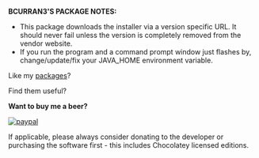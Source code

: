 **BCURRAN3'S PACKAGE NOTES:**

* This package downloads the installer via a version specific URL. It should never fail unless the version is completely removed from the vendor website.
* If you run the program and a command prompt window just flashes by, change/update/fix your JAVA_HOME environment variable.

Like my [packages](https://chocolatey.org/profiles/bcurran3)? 

Find them useful?

**Want to buy me a beer?**

[![paypal](https://www.paypalobjects.com/en_US/i/btn/btn_donateCC_LG.gif)](https://www.paypal.com/cgi-bin/webscr?cmd=_s-xclick&hosted_button_id=4ECL3UCG5CGB6)

If applicable, please always consider donating to the developer or purchasing the software first - this includes Chocolatey licensed editions. 

